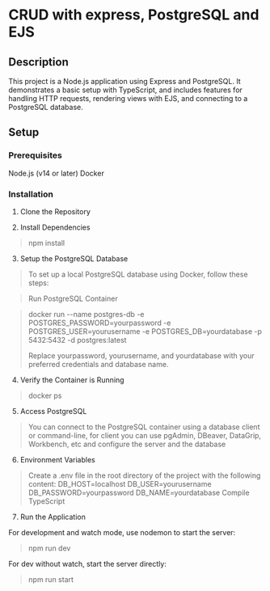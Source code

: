 # CRUD with express, PostgreSQL and EJS

## Description

This project is a Node.js application using Express and PostgreSQL. It demonstrates a basic setup with TypeScript, and includes features for handling HTTP requests, rendering views with EJS, and connecting to a PostgreSQL database.

## Setup

### Prerequisites

Node.js (v14 or later)
Docker

### Installation

1. Clone the Repository

2. Install Dependencies

> npm install

3. Setup the PostgreSQL Database

> To set up a local PostgreSQL database using Docker, follow these steps:

> Run PostgreSQL Container

> docker run --name postgres-db -e POSTGRES_PASSWORD=yourpassword -e POSTGRES_USER=yourusername -e POSTGRES_DB=yourdatabase -p 5432:5432 -d postgres:latest
>
> Replace yourpassword, yourusername, and yourdatabase with your preferred credentials and database name.

4.  Verify the Container is Running

> docker ps

5. Access PostgreSQL

> You can connect to the PostgreSQL container using a database client or command-line, for client you can use pgAdmin, DBeaver, DataGrip, Workbench, etc and configure the server and the database

6. Environment Variables

> Create a .env file in the root directory of the project with the following content:
> DB_HOST=localhost
> DB_USER=yourusername
> DB_PASSWORD=yourpassword
> DB_NAME=yourdatabase
> Compile TypeScript

7. Run the Application

For development and watch mode, use nodemon to start the server:

> npm run dev

For dev without watch, start the server directly:

> npm run start
